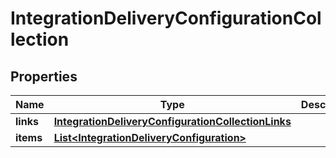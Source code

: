 

# IntegrationDeliveryConfigurationCollection


## Properties

| Name | Type | Description | Notes |
|------------ | ------------- | ------------- | -------------|
|**links** | [**IntegrationDeliveryConfigurationCollectionLinks**](IntegrationDeliveryConfigurationCollectionLinks.md) |  |  |
|**items** | [**List&lt;IntegrationDeliveryConfiguration&gt;**](IntegrationDeliveryConfiguration.md) |  |  |



